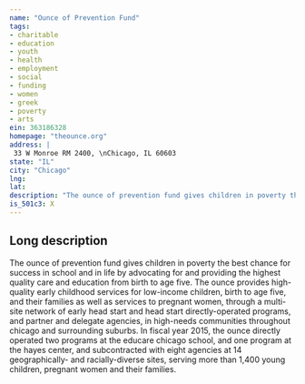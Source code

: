 ```yaml
---
name: "Ounce of Prevention Fund"
tags:
- charitable
- education
- youth
- health
- employment
- social
- funding
- women
- greek
- poverty
- arts
ein: 363186328
homepage: "theounce.org"
address: |
 33 W Monroe RM 2400, \nChicago, IL 60603
state: "IL"
city: "Chicago"
lng: 
lat: 
description: "The ounce of prevention fund gives children in poverty the best chance for success in school & in life by advocating for and providing the highest quality care & education. "
is_501c3: X
---
```


## Long description

The ounce of prevention fund gives children in poverty the best chance for success in school and in life by advocating for and providing the highest quality care and education from birth to age five. The ounce provides high-quality early childhood services for low-income children, birth to age five, and their families as well as services to pregnant women, through a multi-site network of early head start and head start directly-operated programs, and partner and delegate agencies, in high-needs communities throughout chicago and surrounding suburbs. In fiscal year 2015, the ounce directly operated two programs at the educare chicago school, and one program at the hayes center, and subcontracted with eight agencies at 14 geographically- and racially-diverse sites, serving more than 1,400 young children, pregnant women and their families. 

